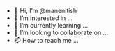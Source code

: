 - 👋 Hi, I’m @manenitish
- 👀 I’m interested in ...
- 🌱 I’m currently learning ...
- 💞️ I’m looking to collaborate on ...
- 📫 How to reach me ...

<!---
manenitish/manenitish is a ✨ special ✨ repository because its `README.md` (this file) appears on your GitHub profile.
You can click the Preview link to take a look at your changes.
--->
